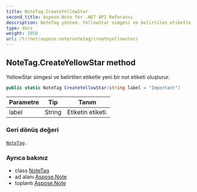```yaml
---
title: NoteTag.CreateYellowStar
second_title: Aspose.Note for .NET API Referansı
description: NoteTag yöntem. YellowStar simgesi ve belirtilen etiketle yeni bir not etiketi oluşturur.
type: docs
weight: 1050
url: /tr/net/aspose.note/notetag/createyellowstar/
---
```

## NoteTag.CreateYellowStar method

YellowStar simgesi ve belirtilen etiketle yeni bir not etiketi oluşturur.

```csharp
public static NoteTag CreateYellowStar(string label = "Important")
```

| Parametre | Tip | Tanım |
| --- | --- | --- |
| label | String | Etiketin etiketi. |

### Geri dönüş değeri

[`NoteTag`](../) .

### Ayrıca bakınız

* class [NoteTag](../)
* ad alanı [Aspose.Note](../../notetag/)
* toplantı [Aspose.Note](../../../)


